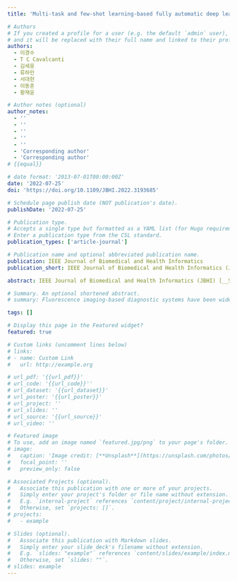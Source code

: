 ```yaml
---
title: 'Multi-task and few-shot learning-based fully automatic deep learning platform for mobile diagnosis of skin diseases'

# Authors
# If you created a profile for a user (e.g. the default `admin` user), write the username (folder name) here
# and it will be replaced with their full name and linked to their profile.
authors:
  - 이경수
  - T C Cavalcanti
  - 김세웅
  - 류하민
  - 서대헌
  - 이동훈
  - 황재윤

# Author notes (optional)
author_notes:
  - ''
  - ''
  - ''
  - ''
  - ''
  - 'Corresponding author'
  - 'Corresponding author'
# {{equal}}

# date format: '2013-07-01T00:00:00Z'
date: '2022-07-25'
doi: 'https://doi.org/10.1109/JBHI.2022.3193685'

# Schedule page publish date (NOT publication's date).
publishDate: '2022-07-25'

# Publication type.
# Accepts a single type but formatted as a YAML list (for Hugo requirements).
# Enter a publication type from the CSL standard.
publication_types: ['article-journal']

# Publication name and optional abbreviated publication name.
publication: IEEE Journal of Biomedical and Health Informatics
publication_short: IEEE Journal of Biomedical and Health Informatics (JBHI)  [__SCI(E) IF=7.70, 6.40% (Q1)__]

abstract: IEEE Journal of Biomedical and Health Informatics (JBHI) [__SCI(E) IF=7.70, 6.40% (Q1)__] <br>Fluorescence imaging-based diagnostic systems have been widely used to diagnose skin diseases due to their ability to provide detailed information related to the molecular composition of the skin compared to conventional RGB imaging. In addition, recent advances in smartphones have made them suitable for application in biomedical imaging, and therefore various smartphone-based optical imaging systems have been developed for mobile healthcare. However, an advanced analysis algorithm is required to improve the diagnosis of skin diseases. Various deep learning-based algorithms have recently been developed for this purpose. However, deep learning-based algorithms using only white-light reflectance RGB images have exhibited limited diagnostic performance. In this study, we developed an auxiliary deep learning network called fluorescence-aided amplifying network (FAA-Net) to diagnose skin diseases using a developed multi-modal smartphone imaging system that offers RGB and fluorescence images. FAA-Net is equipped with a meta-learning-based algorithm to solve problems that may occur due to the insufficient number of images acquired by the developed system. In addition, we devised a new attention-based module that can learn the location of skin diseases by itself and emphasize potential disease regions, and incorporated it into FAA-Net. We conducted a clinical trial in a hospital to evaluate the performance of FAA-Net and to compare various evaluation metrics of our developed model and other state-of-the-art models for the diagnosis of skin diseases using our multi-modal system. Experimental results demonstrated that our developed model exhibited an 8.61% and 9.83% improvement in mean accuracy and area under the curve in classifying skin diseases, respectively, compared with other advanced models.

# Summary. An optional shortened abstract.
# summary: Fluorescence imaging-based diagnostic systems have been widely used to diagnose skin diseases due to their ability to provide detailed information related to the molecular composition of the skin compared to conventional RGB imaging. In addition, recent advances in smartphones have made them suitable for application in biomedical imaging, and therefore various smartphone-based optical imaging systems have been developed for mobile healthcare. However, an advanced analysis algorithm is required to improve the diagnosis of skin diseases. Various deep learning-based algorithms have recently been developed for this purpose. However, deep learning-based algorithms using only white-light reflectance RGB images have exhibited limited diagnostic performance. In this study, we developed an auxiliary deep learning network called fluorescence-aided amplifying network (FAA-Net) to diagnose skin diseases using a developed multi-modal smartphone imaging system that offers RGB and fluorescence images. FAA-Net is equipped with a meta-learning-based algorithm to solve problems that may occur due to the insufficient number of images acquired by the developed system. In addition, we devised a new attention-based module that can learn the location of skin diseases by itself and emphasize potential disease regions, and incorporated it into FAA-Net. We conducted a clinical trial in a hospital to evaluate the performance of FAA-Net and to compare various evaluation metrics of our developed model and other state-of-the-art models for the diagnosis of skin diseases using our multi-modal system. Experimental results demonstrated that our developed model exhibited an 8.61% and 9.83% improvement in mean accuracy and area under the curve in classifying skin diseases, respectively, compared with other advanced models.

tags: []

# Display this page in the Featured widget?
featured: true

# Custom links (uncomment lines below)
# links:
# - name: Custom Link
#   url: http://example.org

# url_pdf: '{{url_pdf}}'
# url_code: '{{url_code}}''
# url_dataset: '{{url_dataset}}'
# url_poster: '{{url_poster}}'
# url_project: ''
# url_slides: ''
# url_source: '{{url_source}}'
# url_video: ''

# Featured image
# To use, add an image named `featured.jpg/png` to your page's folder.
# image:
#   caption: 'Image credit: [**Unsplash**](https://unsplash.com/photos/pLCdAaMFLTE)'
#   focal_point: ''
#   preview_only: false

# Associated Projects (optional).
#   Associate this publication with one or more of your projects.
#   Simply enter your project's folder or file name without extension.
#   E.g. `internal-project` references `content/project/internal-project/index.md`.
#   Otherwise, set `projects: []`.
# projects:
#   - example

# Slides (optional).
#   Associate this publication with Markdown slides.
#   Simply enter your slide deck's filename without extension.
#   E.g. `slides: "example"` references `content/slides/example/index.md`.
#   Otherwise, set `slides: ""`.
# slides: example
---
```

